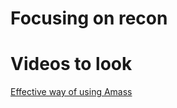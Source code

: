 # Focusing on recon 

# Videos to look

[ Effective way of using Amass ](https://youtu.be/yCZqgg-GNx8)
